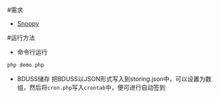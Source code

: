 
#需求
* [Snoopy](http://sourceforge.net/projects/snoopy/)

#运行方法
* 命令行运行
```php
php demo.php
```
* BDUSS储存
把BDUSS以JSON形式写入到storing.json中，可以设置为数组，然后将`cron.php`写入`crontab`中，便可进行自动签到
